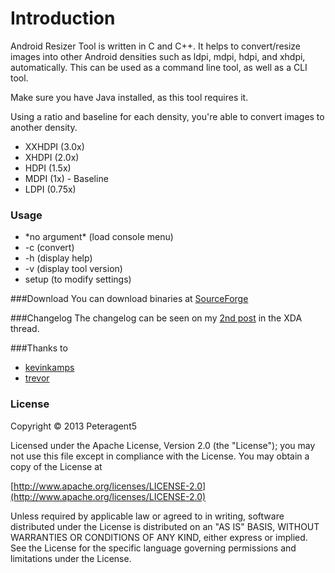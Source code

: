 # Introduction
Android Resizer Tool is written in C and C++. It helps to convert/resize images into other Android densities such as ldpi, mdpi, hdpi, and xhdpi, automatically. This can be used as a command line tool, as well as a CLI tool.

Make sure you have Java installed, as this tool requires it.

Using a ratio and baseline for each density, you're able to convert images to another density.

- XXHDPI (3.0x)
- XHDPI (2.0x)
- HDPI (1.5x)
- MDPI (1x) - Baseline
- LDPI  (0.75x)

### Usage
- \*no argument\* (load console menu)
- -c (convert)
- -h (display help)
- -v (display tool version)
- setup (to modify settings)

###Download
You can download binaries at [SourceForge](http://sourceforge.net/projects/androidresizert/)

###Changelog
The changelog can be seen on my [2nd post](http://forum.xda-developers.com/showpost.php?p=31614067&postcount=2) in the XDA thread.

###Thanks to
- [kevinkamps](https://code.google.com/p/android-drawable-converter/)
- [trevor](https://github.com/trevor/ImageMagick)

### License
Copyright &copy; 2013  Peteragent5

Licensed under the Apache License, Version 2.0 (the "License");
you may not use this file except in compliance with the License.
You may obtain a copy of the License at

[http://www.apache.org/licenses/LICENSE-2.0](http://www.apache.org/licenses/LICENSE-2.0)

Unless required by applicable law or agreed to in writing, software
distributed under the License is distributed on an "AS IS" BASIS,
WITHOUT WARRANTIES OR CONDITIONS OF ANY KIND, either express or implied.
See the License for the specific language governing permissions and
limitations under the License.